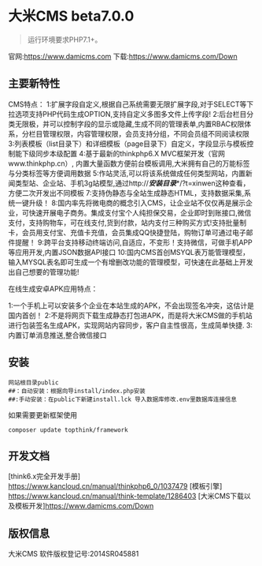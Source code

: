 大米CMS beta7.0.0
===============

> 运行环境要求PHP7.1+。

官网:https://www.damicms.com
下载:https://www.damicms.com/Down

## 主要新特性

CMS特点：
1:扩展字段自定义,根据自己系统需要无限扩展字段,对于SELECT等下拉选项支持PHP代码生成OPTION,支持自定义多图多文件上传字段!
2:后台栏目分类无限极，并可以控制字段的显示或隐藏,生成不同的管理表单,内置RBAC权限体系，分栏目管理权限，内容管理权限，会员支持分组，不同会员组不同阅读权限
3:列表模板（list目录下）和详细模板（page目录下）自定义，字段显示与模板控制能下级同步本级配置
4:基于最新的thinkphp6.X MVC框架开发（官网www.thinkphp.cn）, 内置大量函数方便前台模板调用,大米拥有自己的万能标签与分类标签等方便调用数据
5:作站灵活,可以将该系统做成任何类型网站，内置新闻类型站、企业站、手机3g站模型,通过http://***安装目录****/?t=xinwen这种查看，方便二次开发出不同模板
7:支持伪静态与全站生成静态HTML，支持数据采集,系统一键升级！
8:国内率先将微电商的概念引入CMS，让企业站不仅仅再是展示企业，可快速开展电子商务。集成支付宝个人纯担保交易，企业即时到账接口,微信支付，支持购物车，可在线支付,货到付款，站内支付三种购买方式!支持批量制卡，会员用支付宝、充值卡充值，会员集成QQ快捷登陆，购物订单可通过电子邮件提醒！
9:跨平台支持移动终端访问,自适应，不变形！支持微信，可做手机APP等应用开发,内置JSON数据API接口
10:国内CMS首创MSYQL表万能管理模型，输入MYSQL表名即可生成一个有增删改功能的管理模型，可快速在此基础上开发出自己想要的管理功能!

在线生成安卓APK应用特点：

1:一个手机上可以安装多个企业在本站生成的APK，不会出现签名冲突，这估计是国内首创！
2:不是将网页下载生成静态打包进APK，而是将大米CMS做的手机站进行包装签名生成APK，实现网站内容同步，客户自主性很高，生成简单快捷.
3:内置订单消息推送,整合微信接口

## 安装

~~~
网站根目录public
##：自动安装：根据向导install/index.php安装
##:手动安装：在public下新建install.lck 导入数据库修改.env里数据库连接信息
~~~

如果需要更新框架使用
~~~
composer update topthink/framework
~~~

## 开发文档

[think6.x完全开发手册]  https://www.kancloud.cn/manual/thinkphp6_0/1037479
[模板引擎] https://www.kancloud.cn/manual/think-template/1286403
[大米CMS下载以及模板开发]https://www.damicms.com/Down

## 版权信息
大米CMS  软件版权登记号:2014SR045881